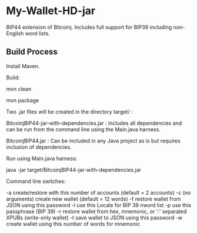 # My-Wallet-HD-jar

BIP44 extension of Bitcoinj. Includes full support for BIP39 including non-English word lists.

## Build Process

Install Maven.

Build:

mvn clean

mvn package

Two .jar files will be created in the directory target/ :

BitcoinjBIP44-jar-with-dependencies.jar : includes all dependencies and can be run from the command line using the Main.java harness.

BitcoinjBIP44.jar : Can be included in any Java project as is but requires inclusion of dependencies.

Run using Main.java harness:

java -jar target/BitcoinjBIP44-jar-with-dependencies.jar

Command line switches:

-a create/restore with this number of accounts (default = 2 accounts)
-c (no arguments) create new wallet (default = 12 words)
-f restore wallet from JSON using this password
-l use this Locale for BIP 39 nword list
-p use this passphrase (BIP 39)
-r restore wallet from hex, mnemonic, or ':' separated XPUBs (write-only wallet)
-t save wallet to JSON using this password
-w create wallet using this number of words for mnemonic
        
